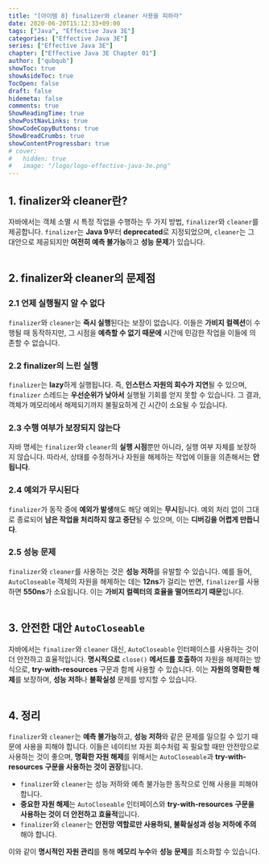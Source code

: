 ```yaml
---
title: "[아이템 8] finalizer와 cleaner 사용을 피하라"
date: 2020-06-20T15:12:33+09:00
tags: ["Java", "Effective Java 3E"]
categories: ["Effective Java 3E"]
series: ["Effective Java 3E"]
chapter: ["Effective Java 3E Chapter 01"]
author: ["qubqub"]
showToc: true
showAsideToc: true
TocOpen: false
draft: false
hidemeta: false
comments: true
ShowReadingTime: true
showPostNavLinks: true
ShowCodeCopyButtons: true
ShowBreadCrumbs: true
showContentProgressbar: true
# cover:
#   hidden: true
#   image: "/logo/logo-effective-java-3e.png"
---
```

## 1. finalizer와 cleaner란?

자바에서는 객체 소멸 시 특정 작업을 수행하는 두 가지 방법, `finalizer`와 `cleaner`를 제공합니다. `finalizer`는 **Java 9**부터 **deprecated**로 지정되었으며, `cleaner`는 그 대안으로 제공되지만 **여전히 예측 불가능**하고 **성능 문제**가 있습니다.
<br>
<br>

## 2. finalizer와 cleaner의 문제점
### 2.1 언제 실행될지 알 수 없다
`finalizer`와 `cleaner`는 **즉시 실행**된다는 보장이 없습니다. 이들은 **가비지 컬렉션**이 수행될 때 동작하지만, 그 시점을 **예측할 수 없기 때문에** 시간에 민감한 작업을 이들에 의존할 수 없습니다.
<br>

### 2.2 finalizer의 느린 실행
`finalizer`는 **lazy**하게 실행됩니다. 즉, **인스턴스 자원의 회수가 지연**될 수 있으며, `finalizer` 스레드는 **우선순위가 낮아서** 실행될 기회를 얻지 못할 수 있습니다. 그 결과, 객체가 메모리에서 해제되기까지 불필요하게 긴 시간이 소요될 수 있습니다.
<br>

### 2.3 수행 여부가 보장되지 않는다
자바 명세는 `finalizer`와 `cleaner`의 **실행 시점**뿐만 아니라, 실행 여부 자체를 보장하지 않습니다. 따라서, 상태를 수정하거나 자원을 해제하는 작업에 이들을 의존해서는 **안 됩니다**.
<br>

### 2.4 예외가 무시된다
`finalizer`가 동작 중에 **예외가 발생**해도 해당 예외는 **무시**됩니다. 예외 처리 없이 그대로 종료되어 **남은 작업을 처리하지 않고 중단**될 수 있으며, 이는 **디버깅을 어렵게 만듭니다**.
<br>

### 2.5 성능 문제
`finalizer`와 `cleaner`를 사용하는 것은 **성능 저하**를 유발할 수 있습니다. 예를 들어, `AutoCloseable` 객체의 자원을 해제하는 데는 **12ns**가 걸리는 반면, `finalizer`를 사용하면 **550ns**가 소요됩니다. 이는 **가비지 컬렉터의 효율을 떨어뜨리기 때문**입니다.
<br>
<br>

## 3. 안전한 대안 `AutoCloseable`
자바에서는 `finalizer`와 `cleaner` 대신, `AutoCloseable` 인터페이스를 사용하는 것이 더 안전하고 효율적입니다. **명시적으로** `close()` **메서드를 호출하**여 자원을 해제하는 방식으로, **try-with-resources** 구문과 함께 사용할 수 있습니다. 이는 **자원의 명확한 해제**를 보장하며, **성능 저하**나 **불확실성** 문제를 방지할 수 있습니다.
<br>
<br>

## 4. 정리
`finalizer`와 `cleaner`는 **예측 불가능**하고, **성능 저하**와 같은 문제를 일으킬 수 있기 때문에 사용을 피해야 합니다. 이들은 네이티브 자원 회수처럼 꼭 필요할 때만 안전망으로 사용하는 것이 좋으며, **명확한 자원 해제**를 위해서는 `AutoCloseable`과 **try-with-resources** **구문을 사용하는 것이 권장**됩니다.
- `finalizer`와 `cleaner`는 성능 저하와 예측 불가능한 동작으로 인해 사용을 피해야 합니다.
- **중요한 자원 해제**는 `AutoCloseable` 인터페이스와 **try-with-resources** **구문을 사용하는 것이 더 안전하고 효율적**입니다.
- `finalizer`와 `cleaner`는 **안전망 역할로만 사용하되, 불확실성과 성능 저하에 주의**해야 합니다.

이와 같이 **명시적인 자원 관리**를 통해 **메모리 누수**와 **성능 문제**를 최소화할 수 있습니다.
<br>